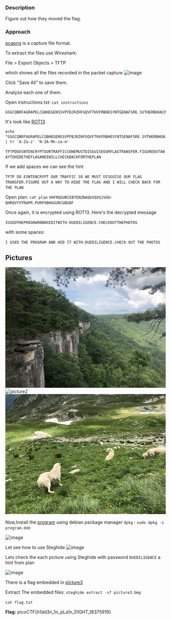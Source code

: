 ### Description

Figure out how they moved the flag.

### Approach

[pcapng](https://pcapng.com/) is a capture file format. 

To extract the files use Wireshark:

File > Export Objects > TFTP

which shows all the files recorded in the packet capture
![image](https://github.com/Harsha-creates/PicoCTF/assets/68886253/7218600d-2fc4-44dc-ac2c-c3069e6a8d80)

Click "Save All" to save them.

Analyze each one of them.

Open instructions.txt: `cat instructions`

```text
GSGCQBRFAGRAPELCGBHEGENSSVPFBJRZHFGQVFTHVFRBHESYNTGENAFSRE.SVTHERBHGNJNLGBUVQRGURSYNTNAQVJVYYPURPXONPXSBEGURCYNA
```

It's look like [ROT13](https://en.wikipedia.org/wiki/ROT13)

```code
echo "GSGCQBRFAGRAPELCGBHEGENSSVPFBJRZHFGQVFTHVFRBHESYNTGENAFSRE.SVTHERBHGNJNLGBUVQRGURSYNTNAQVJVYYPURPXONPXSBEGURCYNA" | tr 'A-Za-z' 'N-ZA-Mn-za-m'
```
`TFTPDOESNTENCRYPTOURTRAFFICSOWEMUSTDISGUISEOURFLAGTRANSFER.FIGUREOUTAWAYTOHIDETHEFLAGANDIWILLCHECKBACKFORTHEPLAN`

If we add spaces we can see the hint

`TFTP DO ESNTENCRYPT OUR TRAFFIC SO WE MUST DISGUISE OUR FLAG TRANSFER.FIGURE OUT A WAY TO HIDE THE FLAG AND I WILL CHECK BACK FOR THE PLAN`

Open plan: `cat plan`
`VHFRQGURCEBTENZNAQUVQVGJVGU-QHRQVYVTRAPR.PURPXBHGGURCUBGBF`

Once again, it is encrypted using ROT13. Here's the decrypted message

`IUSEDTHEPROGRAMANDHIDITWITH-DUEDILIGENCE.CHECKOUTTHEPHOTOS`

with some spaces:

`I USED THE PROGRAM AND HID IT WITH-DUEDILIGENCE.CHECK OUT THE PHOTOS`

## Pictures

![picture1](./picture1.bmp)
![picture2](https://github.com/Harsha-creates/PicoCTF/assets/68886253/877c83cf-ffe3-435d-8e6b-f52a12e9a0e1)
![picture2](./picture3.bmp)

Now,Install the [program](./program) using debian package manager `dpkg` : 
`sudo dpkg -i program.deb`

![image](https://github.com/Harsha-creates/PicoCTF/assets/68886253/a2e55381-342d-4977-8f36-39b8468c68c6)

Let see how to use Steghide
![image](https://github.com/Harsha-creates/PicoCTF/assets/68886253/49e4a721-100f-48bd-ac09-cfb5bfb9812c)

Lets check the each picture using Steghide with password `DUEDILIGENCE` a hint from plan

![image](https://github.com/Harsha-creates/PicoCTF/assets/68886253/2869867d-bd7c-4c31-b481-ffe70b6fd460)

There is a flag embedded in [picture3](./picture3)

Extract The embedded files: `steghide extract -sf picture3.bmp`

`cat flag.txt`

**Flag:** picoCTF{h1dd3n_1n_pLa1n_51GHT_18375919}
